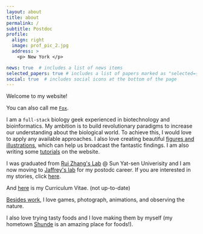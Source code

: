```yaml
---
layout: about
title: about
permalink: /
subtitle: Postdoc
profile:
  align: right
  image: prof_pic_2.jpg
  address: >
    <p> New York </p>

news: true  # includes a list of news items
selected_papers: true # includes a list of papers marked as "selected={true}"
social: true  # includes social icons at the bottom of the page
---
```


Welcome to my website!

You can also call me [`Fox`](https://en.wikipedia.org/wiki/Fox_Mulder). 

I am a `full-stack` biology geek experienced in biotechnology and bioinformatics. My ambition is to build revolutionary paradigms to increase our understanding about the biological world. To achieve this, I would love to apply any available approaches. I also love creating beautiful [figures and illustrations](/gallery/), which can help us broadcast the fantastic findings. I am also writing some [tutorials](/tutorials/) on the website.

I was graduated from [Rui Zhang's Lab](https://lifesciences.sysu.edu.cn/teachersprofessor/300) @ Sun Yat-sen Univerisity and I am now moving to [Jaffrey's lab](https://jaffreylab.org/) for my postodc career. If you are interested in my stories, click [here](https://jhfoxliu.github.io/blog/category/story/). 

And [here](/assets/pdf/cv/liujh_cv.pdf) is my Curriculum Vitae. (not up-to-date)


[Besides work](/fun/), I love games, photograph, animations, and observing the nature.

I also love trying tasty foods and I love making them by myself (my hometown [Shunde](https://en.wikipedia.org/wiki/Shunde_District) is an amazing place for foods!). 
